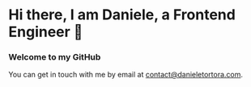 # Hi there, I am Daniele, a Frontend Engineer 👋
### Welcome to my GitHub 

You can get in touch with me by email at contact@danieletortora.com.
